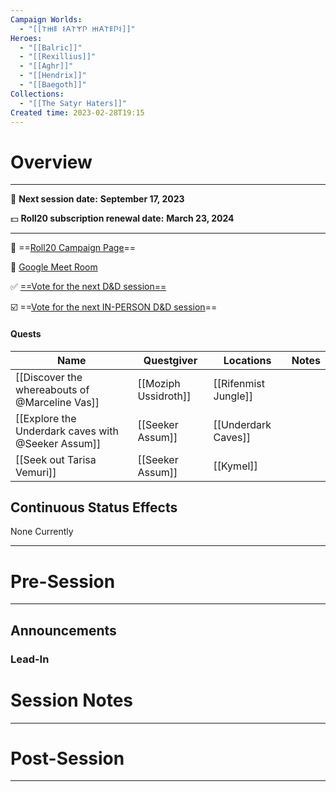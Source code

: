 ```yaml
---
Campaign Worlds:
  - "[[𐌕𐋅𐌄 𐌔𐌀𐌕𐌙𐌐 𐋅𐌀𐌕𐌄𐌐𐌔]]"
Heroes:
  - "[[Balric]]"
  - "[[Rexillius]]"
  - "[[Aghr]]"
  - "[[Hendrix]]"
  - "[[Baegoth]]"
Collections:
  - "[[The Satyr Haters]]"
Created time: 2023-02-28T19:15
---
```

# Overview

---

📆 **Next session date:** **September 17, 2023**

💵 **Roll20 subscription renewal date:** **March 23, 2024**

---

🎲 ==[Roll20 Campaign Page](https://app.roll20.net/campaigns/details/6043635/quarand-and-d)==

🎥 [Google Meet Room](https://meet.google.com/ksy-zqet-now)

✅ [==Vote for the next D&D session==](https://app.rallly.co/poll/lY0vZdBkxykF)

☑️ ==[Vote for the next IN-PERSON D&D session](https://rallly.co/p/HbVo19SYaz1u)==

#### Quests

|Name|Questgiver|Locations|Notes|
|---|---|---|---|
|[[Discover the whereabouts of @Marceline Vas]]|[[Moziph Ussidroth]]|[[Rifenmist Jungle]]||
|[[Explore the Underdark caves with @Seeker Assum]]|[[Seeker Assum]]|[[Underdark Caves]]||
|[[Seek out Tarisa Vemuri]]|[[Seeker Assum]]|[[Kymel]]||

  
  

## Continuous Status Effects

None Currently

---

# Pre-Session

---

## Announcements

  

### Lead-In

  

# Session Notes

---

  

# Post-Session

---
